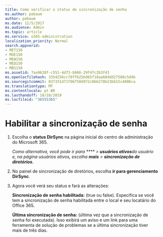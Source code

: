 ```yaml
---
title: Como verificar o status de sincronização de senha
ms.author: pebaum
author: pebaum
ms.date: 12/5/2017
ms.audience: Admin
ms.topic: article
ms.service: o365-administration
localization_priority: Normal
search.appverid:
- MET150
- MOE150
- MEW150
- MED150
- MBS150
ms.assetid: 7aa9628f-c551-4d73-b966-29f47c2b3f43
ms.openlocfilehash: 3354256cc70ffb256d65f18aa68ddd27588c5d4b
ms.sourcegitcommit: 037331d71f06750d972c0b6278b23bb15c4806ca
ms.translationtype: MT
ms.contentlocale: pt-BR
ms.lasthandoff: 10/18/2019
ms.locfileid: "36555365"
---
```

# <a name="enable-password-sync"></a>Habilitar a sincronização de senha

1.  Escolha o **status DirSync** na página inicial do centro de administração do Microsoft 365. 
    
     *Como alternativa, você pode ir para **** \> **usuários ativos**do usuário e, na página usuários ativos, escolha **mais** \> **sincronização de diretórios.*** 
    
2. No painel de sincronização de diretórios, escolha **ir para gerenciamento DirSync**. 
    
3. Agora você verá seu status e fará as alterações:
    
    **Sincronização de senha habilitada:** (true ou false). Especifica se você tem a sincronização de senha habilitada entre o local e seu locatário do Office 365. 
    
    **Última sincronização de senha:** (última vez que a sincronização de senha foi executada). Isso exibirá um aviso e um link para uma ferramenta de solução de problemas se a última sincronização tiver mais de três dias. 
    

